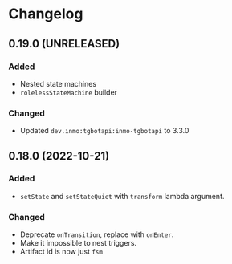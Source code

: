 # Changelog

## 0.19.0 (UNRELEASED)

### Added
- Nested state machines
- `rolelessStateMachine` builder

### Changed
- Updated `dev.inmo:tgbotapi:inmo-tgbotapi` to 3.3.0

## 0.18.0 (2022-10-21)

### Added
- `setState` and `setStateQuiet` with `transform` lambda argument.

### Changed
- Deprecate `onTransition`, replace with `onEnter`.
- Make it impossible to nest triggers.
- Artifact id is now just `fsm`
